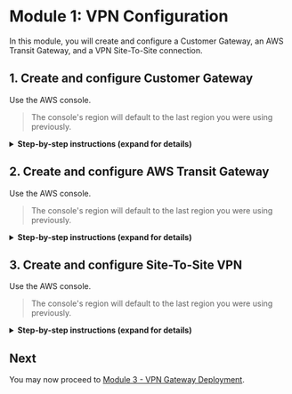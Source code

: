 # Module 1: VPN Configuration

In this module, you will create and configure a Customer Gateway, an AWS Transit Gateway,  and a VPN Site-To-Site connection.

## 1. Create and configure Customer Gateway

Use the AWS console.

> The console's region will default to the last region you were using previously. 

<details>
<summary><strong>Step-by-step instructions (expand for details)</strong></summary><p>

1. In the AWS Management Console choose **Services** then select **VPC** under Networking & Content Delivery.

2. Choose **Customer Gateways** on the left pan under 'Virtual Private Network (VPN)' section.

3. Choose **Create Customer Gateway**.

4. Input `OnPrem VPN Gateway` as the 'Name'.

5. Choose **Dynamic** for Routing.

6. Input the IP Address noted from the last step of section 1 in Module 1 as the 'IP Address'.

7. Leave other fields with default settings and choose **Create Customer Gateway**.

</p></details>

## 2. Create and configure AWS Transit Gateway

Use the AWS console.

> The console's region will default to the last region you were using previously. 

<details>
<summary><strong>Step-by-step instructions (expand for details)</strong></summary><p>

1. In the AWS Management Console choose **Services** then select **VPC** under Networking & Content Delivery.

2. Choose **Transit Gateways** on the left pan under 'Transit Gateways' section.

3. Choose **Create Transit Gateway**.

4. Input `VPN Transit Gateway` as the 'Name Tag' and 'Description'.

5. Leave other fields with default settings and choose **Create Transit Gateway**.

6. Input the IP Address noted from the last step of section 1 in Module 1 as the 'IP Address'.

7. Choose **Transit Gateway Attachments** on the left pan under 'Transit Gateways' section.

8. Choose **Create Transit Gateway Attachment**.

9. Select the Transit Gateway we just created from the drop-down menue of **Transit Gateway ID**.

10. Select **VPC**.

11. Input `VPC Attachment` as the 'Attachment name tag'.

12. Select the xxxx-aws-vpc from the drop-down menue of **VPC ID**.

13. Leave other fields with default settings and choose **Create attachment**.

</p></details>

## 3. Create and configure Site-To-Site VPN

Use the AWS console.

> The console's region will default to the last region you were using previously. 

<details>
<summary><strong>Step-by-step instructions (expand for details)</strong></summary><p>

1. In the AWS Management Console choose **Services** then select **VPC** under Networking & Content Delivery.

2. Choose **Site-To-Site VPN Connections** on the left pan under 'Virtual Private Network (VPN)' section.

3. Choose **Create VPN Connection**.

4. Input `OnPrem AWS VPN Connection` as the 'Name Tag'.

5. Choose **Transit Gateway** as 'Target Gateway Type'.

6. Select the Transit Gateway we just created from the drop-down menue of **Transit Gateway**.

7. Choose **Existing** as 'Customer Gateway'.

8. Select the Customer Gateway we just created from the drop-down menue of **Customer Gateway ID**.

9. Leave other fields with default settings and choose **Create VPN Connection**. Choose **Close**.

10. Select the VPN Connection we just created and choose **Download Configuration** on the top.

11. Select **Generic** as 'Vendor' and choose **Download**. Keep the VPN Connection configuration file, we will use it in Module 3.

12. The 'state' will remain pending and if you choose **Tunnel Details** from the bottom you can see both 'Tunnel 1' and 'Tunnel 2' are down which is expected as we didn't yeh create the Customer VPN Gateway.

</p></details>


## Next

You may now proceed to [Module 3 - VPN Gateway Deployment](../3_VPNGatewayDeployment).
